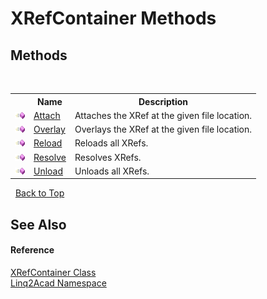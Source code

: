 # XRefContainer Methods
 

## Methods
&nbsp;<table><tr><th></th><th>Name</th><th>Description</th></tr><tr><td>![Public method](media/pubmethod.gif "Public method")</td><td><a href="M_Linq2Acad_XRefContainer_Attach.md">Attach</a></td><td>
Attaches the XRef at the given file location.</td></tr><tr><td>![Public method](media/pubmethod.gif "Public method")</td><td><a href="M_Linq2Acad_XRefContainer_Overlay.md">Overlay</a></td><td>
Overlays the XRef at the given file location.</td></tr><tr><td>![Public method](media/pubmethod.gif "Public method")</td><td><a href="M_Linq2Acad_XRefContainer_Reload.md">Reload</a></td><td>
Reloads all XRefs.</td></tr><tr><td>![Public method](media/pubmethod.gif "Public method")</td><td><a href="M_Linq2Acad_XRefContainer_Resolve.md">Resolve</a></td><td>
Resolves XRefs.</td></tr><tr><td>![Public method](media/pubmethod.gif "Public method")</td><td><a href="M_Linq2Acad_XRefContainer_Unload.md">Unload</a></td><td>
Unloads all XRefs.</td></tr></table>&nbsp;
<a href="#xrefcontainer-methods">Back to Top</a>

## See Also


#### Reference
<a href="T_Linq2Acad_XRefContainer.md">XRefContainer Class</a><br /><a href="N_Linq2Acad.md">Linq2Acad Namespace</a><br />
